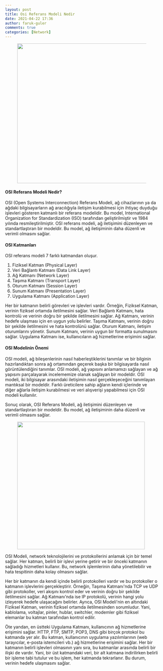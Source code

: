```yaml
---
layout: post
title: Osi Referans Modeli Nedir
date: 2021-04-22 17:36
author: faruk-guler
comments: true
categories: [Network]
---
```

<!-- wp:image {"id":11134,"width":"459px","height":"auto","sizeSlug":"large","linkDestination":"none"} -->
<figure class="wp-block-image size-large is-resized"><img src="https://farukguler.com/assets/post_images/osi.gif?w=700" alt="" class="wp-image-11134" style="width:459px;height:auto" /></figure>
<!-- /wp:image -->

<!-- wp:heading {"level":4} -->
<h4 class="wp-block-heading"><strong>OSI Referans Modeli Nedir?</strong></h4>
<!-- /wp:heading -->

<!-- wp:paragraph -->
<p>OSI (Open Systems Interconnection) Referans Modeli, ağ cihazlarının ya da ağdaki bilgisayarların ağ aracılığıyla iletişim kurabilmesi için ihtiyaç duyduğu işlevleri gösteren katmanlı bir referans modelidir. Bu model, International Organization for Standardization (ISO) tarafından geliştirilmiştir ve 1984 yılında resmileştirilmiştir. OSI referans modeli, ağ iletişimini düzenleyen ve standartlaştıran bir modeldir. Bu model, ağ iletişiminin daha düzenli ve verimli olmasını sağlar.</p>
<!-- /wp:paragraph -->

<!-- wp:heading {"level":4} -->
<h4 class="wp-block-heading"><strong>OSI Katmanları</strong></h4>
<!-- /wp:heading -->

<!-- wp:paragraph -->
<p>OSI referans modeli 7 farklı katmandan oluşur.</p>
<!-- /wp:paragraph -->

<!-- wp:list {"ordered":true} -->
<ol><!-- wp:list-item -->
<li>Fiziksel Katman (Physical Layer)</li>
<!-- /wp:list-item -->

<!-- wp:list-item -->
<li>Veri Bağlantı Katmanı (Data Link Layer)</li>
<!-- /wp:list-item -->

<!-- wp:list-item -->
<li>Ağ Katmanı (Network Layer)</li>
<!-- /wp:list-item -->

<!-- wp:list-item -->
<li>Taşıma Katmanı (Transport Layer)</li>
<!-- /wp:list-item -->

<!-- wp:list-item -->
<li>Oturum Katmanı (Session Layer)</li>
<!-- /wp:list-item -->

<!-- wp:list-item -->
<li>Sunum Katmanı (Presentation Layer)</li>
<!-- /wp:list-item -->

<!-- wp:list-item -->
<li>Uygulama Katmanı (Application Layer)</li>
<!-- /wp:list-item --></ol>
<!-- /wp:list -->

<!-- wp:paragraph -->
<p>Her bir katmanın belirli görevleri ve işlevleri vardır. Örneğin, Fiziksel Katman, verinin fiziksel ortamda iletilmesini sağlar. Veri Bağlantı Katmanı, hata kontrolü ve verinin doğru bir şekilde iletilmesini sağlar. Ağ Katmanı, verinin hedefe ulaşması için en uygun yolu belirler. Taşıma Katmanı, verinin doğru bir şekilde iletilmesini ve hata kontrolünü sağlar. Oturum Katmanı, iletişim oturumlarını yönetir. Sunum Katmanı, verinin uygun bir formatta sunulmasını sağlar. Uygulama Katmanı ise, kullanıcıların ağ hizmetlerine erişimini sağlar.</p>
<!-- /wp:paragraph -->

<!-- wp:heading {"level":4} -->
<h4 class="wp-block-heading"><strong>OSI Modelinin Önemi</strong></h4>
<!-- /wp:heading -->

<!-- wp:paragraph -->
<p>OSI modeli, ağ bileşenlerinin nasıl haberleştiklerini tanımlar ve bir bilginin hazırlandıktan sonra ağ ortamından geçerek başka bir bilgisayarda nasıl görüntülendiğini tanımlar. OSI modeli, ağ yapısını anlamamızı sağlayan ve ağ yapısını parçalayarak incelememize olanak sağlayan bir modeldir. OSI modeli, iki bilgisayar arasındaki iletişimin nasıl gerçekleşeceğini tanımlayan mantıksal bir modeldir. Farklı üreticilere sahip ağların kendi içlerinde ve diğer ağlarla iletişim kurabilmesi ve veri alışverişi yapabilmesi için OSI modeli kullanılır.</p>
<!-- /wp:paragraph -->

<!-- wp:paragraph -->
<p>Sonuç olarak, OSI Referans Modeli, ağ iletişimini düzenleyen ve standartlaştıran bir modeldir. Bu model, ağ iletişiminin daha düzenli ve verimli olmasını sağlar.</p>
<!-- /wp:paragraph -->

<!-- wp:image {"id":11132,"width":"419px","height":"auto","sizeSlug":"large","linkDestination":"none"} -->
<figure class="wp-block-image size-large is-resized"><img src="https://farukguler.com/assets/post_images/previewimage.webp?w=710" alt="" class="wp-image-11132" style="width:419px;height:auto" /></figure>
<!-- /wp:image -->

<!-- wp:paragraph -->
<p>OSI Modeli, network teknolojilerini ve protokollerini anlamak için bir temel sağlar. Her katman, belirli bir işlevi yerine getirir ve bir önceki katmanın sağladığı hizmetleri kullanır. Bu, network işlemlerinin daha yönetilebilir ve hata tespitinin daha kolay olmasını sağlar.</p>
<!-- /wp:paragraph -->

<!-- wp:paragraph -->
<p>Her bir katmanın da kendi içinde belirli protokolleri vardır ve bu protokoller o katmanın işlevlerini gerçekleştirir. Örneğin, Taşıma Katmanı'nda TCP ve UDP gibi protokoller, veri akışını kontrol eder ve verinin doğru bir şekilde iletilmesini sağlar. Ağ Katmanı'nda ise IP protokolü, verinin hangi yolu izleyerek hedefe ulaşacağını belirler. Ayrıca, OSI Modeli'nin en altındaki Fiziksel Katman, verinin fiziksel ortamda iletilmesinden sorumludur. Yani, kablolama, voltajlar, pinler, hublar, switchler, modemler gibi fiziksel elemanlar bu katman tarafından kontrol edilir.</p>
<!-- /wp:paragraph -->

<!-- wp:paragraph -->
<p>Öte yandan, en üstteki Uygulama Katmanı, kullanıcının ağ hizmetlerine erişimini sağlar. HTTP, FTP, SMTP, POP3, DNS gibi birçok protokol bu katmanda yer alır. Bu katman, kullanıcının uygulama yazılımlarının (web tarayıcılar, e-posta istemcileri vb.) ağ hizmetlerine erişimini sağlar. Her bir katmanın belirli işlevleri olmasının yanı sıra, bu katmanlar arasında belirli bir ilişki de vardır. Yani, bir üst katmandaki veri, bir alt katmana indirilirken belirli bir işleme tabi tutulur ve bu işlem, her katmanda tekrarlanır. Bu durum, verinin hedefe ulaşmasını sağlar.</p>
<!-- /wp:paragraph -->
